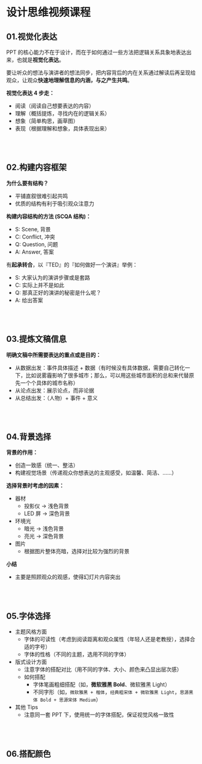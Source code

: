 # 设计思维视频课程

## 01.视觉化表达

PPT 的核心能力不在于设计，而在于如何通过一些方法把逻辑关系具象地表达出来，也就是**视觉化表达**。

要让听众的想法与演讲者的想法同步，把内容背后的内在关系通过解读后再呈现给观众，让观众**快速地理解信息的内涵，与之产生共鸣**。

**视觉化表达 4 步走：**

- 阅读（阅读自己想要表达的内容）
- 理解（概括提炼，寻找内在的逻辑关系）
- 想象（简单构思，画草图）
- 表现（根据理解和想象，具体表现出来）

<br></br>

## 02.构建内容框架

**为什么要有结构？**

- 平铺直叙很难引起共鸣
- 优质的结构有利于吸引观众注意力

**构建内容结构的方法 (SCQA 结构)：**

- S: Scene, 背景
- C: Conflict, 冲突
- Q: Question, 问题
- A: Answer, 答案

有**起承转合**，以『TED』的『如何做好一个演讲』举例：

- S: 大家认为的演讲步骤或是套路
- C: 实际上并不是如此
- Q: 那真正好的演讲的秘密是什么呢？
- A: 给出答案

<br></br>

## 03.提炼文稿信息

**明确文稿中所需要表达的重点或是目的：**

- 从数据出发：事件具体描述 + 数据（有时候没有具体数据，需要自己转化一下，比如说雾霾影响了很多城市；那么，可以用这些城市面积的总和来代替原先一个个具体的城市名称）
- 从论点出发：展示论点，而非论据
- 从总结出发：（人物）+ 事件 + 意义

<br></br>

## 04.背景选择

**背景的作用：**

- 创造一致感（统一、整洁）
- 构建视觉场景（传递观众你想表达的主观感受，如温馨、简洁、……）

**选择背景时考虑的因素：**

- 器材
  - 投影仪 → 浅色背景
  - LED 屏 → 深色背景
- 环境光
  - 暗光 → 浅色背景
  - 亮光 → 深色背景
- 图片
  - 根据图片整体亮暗，选择对比较为强烈的背景

**小结**

- 主要是照顾观众的观感，使得幻灯片内容突出

<br></br>

## 05.字体选择

- 主题风格方面
  - 字体的可读性（考虑到阅读距离和观众属性（年轻人还是老教授），选择合适的字号）
  - 字体的性格（不同的主题，选用不同的字体）
- 版式设计方面
  - 注意字体的搭配对比（用不同的字体、大小、颜色来凸显出层次感）
  - 如何搭配
    - 字体笔画粗细搭配（如，**微软雅黑 Bold**、微软雅黑 Light）
    - 不同字形（如，`微软雅黑 + 楷体`，`经典粗宋体 + 微软雅黑 Light`，`思源黑体 Bold + 思源宋体 Medium`）
- 其他 Tips
  - 注意同一套 PPT 下，使用统一的字体搭配，保证视觉风格一致性

<br></br>

## 06.搭配颜色
